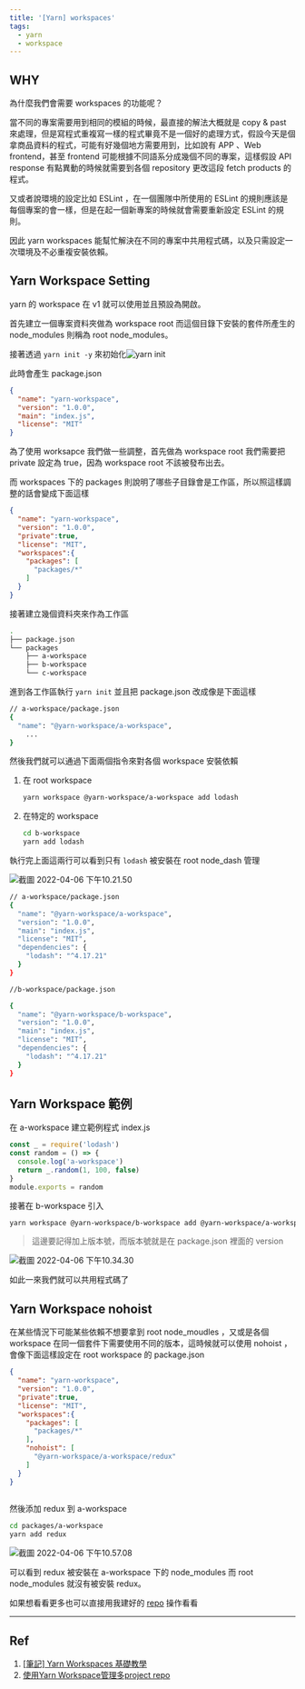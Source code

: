 ```yaml
---
title: '[Yarn] workspaces'
tags: 
  - yarn
  - workspace
---
```

## WHY

為什麼我們會需要 workspaces 的功能呢？

當不同的專案需要用到相同的模組的時候，最直接的解法大概就是 copy & past 來處理，但是寫程式重複寫一樣的程式畢竟不是一個好的處理方式，假設今天是個拿商品資料的程式，可能有好幾個地方需要用到，比如說有 APP 、Web frontend，甚至 frontend 可能根據不同語系分成幾個不同的專案，這樣假設 API response 有點異動的時候就需要到各個 repository 更改這段 fetch products 的程式。

又或者說環境的設定比如 ESLint ，在一個團隊中所使用的 ESLint 的規則應該是每個專案的會一樣，但是在起一個新專案的時候就會需要重新設定 ESLint 的規則。

因此 yarn workspaces 能幫忙解決在不同的專案中共用程式碼，以及只需設定一次環境及不必重複安裝依賴。

## Yarn Workspace Setting

yarn 的 workspace 在 v1 就可以使用並且預設為開啟。

首先建立一個專案資料夾做為 workspace root 而這個目錄下安裝的套件所產生的 node_modules 則稱為 root node_modules。

接著透過 `yarn init -y` 來初始化![yarn init](https://raw.githubusercontent.com/luofreddy/images/main/uPic/2022/04/05/截圖%202022-04-05%20下午10.27.30.png)

此時會產生 package.json

```json
{
  "name": "yarn-workspace",
  "version": "1.0.0",
  "main": "index.js",
  "license": "MIT"
}

```

為了使用 worksapce 我們做一些調整，首先做為 workspace root 我們需要把 private 設定為 true，因為 workspace root 不該被發布出去。

而 workspaces 下的 packages 則說明了哪些子目錄會是工作區，所以照這樣調整的話會變成下面這樣

```json
{
  "name": "yarn-workspace",
  "version": "1.0.0",
  "private":true,
  "license": "MIT",
  "workspaces":{
    "packages": [
      "packages/*"
    ]
  }
}
```

接著建立幾個資料夾來作為工作區

```bash
.
├── package.json
└── packages
    ├── a-workspace
    ├── b-workspace
    └── c-workspace
```

進到各工作區執行 `yarn init` 並且把 package.json 改成像是下面這樣

```bash
// a-workspace/package.json
{
  "name": "@yarn-workspace/a-workspace",
	...
}

```

然後我們就可以通過下面兩個指令來對各個 workspace 安裝依賴

1. 在 root workspace

   ```bash
   yarn workspace @yarn-workspace/a-workspace add lodash

2. 在特定的 workspace

   ```bash
   cd b-workspace
   yarn add lodash
   ```

   

執行完上面這兩行可以看到只有 `lodash` 被安裝在 root node_dash 管理

![截圖 2022-04-06 下午10.21.50](https://raw.githubusercontent.com/luofreddy/images/main/uPic/2022/04/06/%E6%88%AA%E5%9C%96%202022-04-06%20%E4%B8%8B%E5%8D%8810.21.50.png)

```bash
// a-workspace/package.json
{
  "name": "@yarn-workspace/a-workspace",
  "version": "1.0.0",
  "main": "index.js",
  "license": "MIT",
  "dependencies": {
    "lodash": "^4.17.21"
  }
}

//b-workspace/package.json

{
  "name": "@yarn-workspace/b-workspace",
  "version": "1.0.0",
  "main": "index.js",
  "license": "MIT",
  "dependencies": {
    "lodash": "^4.17.21"
  }
}
```

## Yarn Workspace 範例

在 a-workspace 建立範例程式 index.js

```js
const _ = require('lodash')
const random = () => {
  console.log('a-workspace')
  return _.random(1, 100, false)
}
module.exports = random
```

接著在 b-workspace 引入

```bash
yarn workspace @yarn-workspace/b-workspace add @yarn-workspace/a-workspace@^1.0.0
```

> 這邊要記得加上版本號，而版本號就是在 package.json 裡面的 version

![截圖 2022-04-06 下午10.34.30](https://raw.githubusercontent.com/luofreddy/images/main/uPic/2022/04/06/%E6%88%AA%E5%9C%96%202022-04-06%20%E4%B8%8B%E5%8D%8810.34.30.png)

如此一來我們就可以共用程式碼了

## Yarn Workspace nohoist

在某些情況下可能某些依賴不想要拿到 root node_moudles ，又或是各個 workspace 在同一個套件下需要使用不同的版本，這時候就可以使用 nohoist ，會像下面這樣設定在 root workspace 的 package.json

```json
{
  "name": "yarn-workspace",
  "version": "1.0.0",
  "private":true,
  "license": "MIT",
  "workspaces":{
    "packages": [
      "packages/*"
    ],
    "nohoist": [
      "@yarn-workspace/a-workspace/redux"
    ]
  }
}
 
```

然後添加 redux 到 a-workspace

```bash
cd packages/a-workspace
yarn add redux
```

![截圖 2022-04-06 下午10.57.08](https://raw.githubusercontent.com/luofreddy/images/main/uPic/2022/04/07/yarn-workspaces-result.png)

可以看到 redux 被安裝在 a-workspace 下的 node_modules 而 root node_modules 就沒有被安裝 redux。

如果想看看更多也可以直接用我建好的 [repo](https://github.com/luofreddy/yarn-workspaces) 操作看看

---

## Ref

1. [[筆記] Yarn Workspaces 基礎教學](https://tokileecy.medium.com/%E7%AD%86%E8%A8%98-yarn-workspaces-%E5%9F%BA%E7%A4%8E%E6%95%99%E5%AD%B8-cbb16bb780ec)
2. [使用Yarn Workspace管理多project repo](https://hateonion.me/posts/b2b0/)